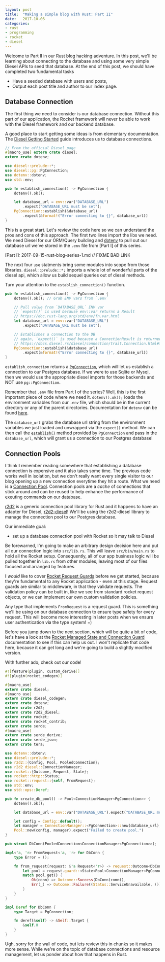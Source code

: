 ```yaml
---
layout: post
title:  "Making a simple blog with Rust: Part II"
date:   2017-10-06
categories:
- rust
- programming
- rocket
- diesel
---
```


Welcome to Part II in our Rust blog hacking adventure.
In this post, we'll be learning about connecting to the database
and using some very simple Diesel APIs to seed that database.
At the end of this post, we should have completed two fundamental tasks
- Have a seeded database with users and posts,
- Output each post title and author to our index page.

## Database Connection

The first thing we need to consider is our database connection.
Without this part of our application,
the Rocket framework will never be able to work with the Diesel framework and our backend database.

A good place to start getting some ideas is from elementary documentation.
The [Diesel Getting Started] guide introduces us to database connections.

```rust
// From the official Diesel page
#[macro_use] extern crate diesel;
extern crate dotenv;

use diesel::prelude::*;
use diesel::pg::PgConnection;
use dotenv::dotenv;
use std::env;

pub fn establish_connection() -> PgConnection {
    dotenv().ok();

    let database_url = env::var("DATABASE_URL")
        .expect("DATABASE_URL must be set");
    PgConnection::establish(&database_url)
        .expect(&format!("Error connecting to {}", database_url))
}
```

This is a great start.
Let's review the code here so we can understand the pros and cons of this approach.
The first two lines import the libs we need.
We need Diesel for our ORM/Query building and [dotenv] to pull out our database url we've stored in the `.env` file
from [Part I] of this series.

[dotenv]: https://github.com/purpliminal/rust-dotenv
[Part I]: 2017-09-15-rust-blog-series-1.md // FIXME BAD LINK

The next four `use` statments bring some modules into scope from those libraries.
`diesel::prelude::*;` imports a whole lot of wonderful parts of the diesel api,
which allow us build sequel queries out of diesel methods.

Turn your attention to the `establish_connection()` function.

```rust
pub fn establish_connection() -> PgConnection {
    dotenv().ok(); // Grab ENV vars from `.env`

    // Pull value from `DATABASE_URL` ENV var
    // `expect()` is used because env::var returns a Result
    // https://doc.rust-lang.org/std/env/fn.var.html
    let database_url = env::var("DATABASE_URL")
        .expect("DATABASE_URL must be set");

    // Establishes a connection to the DB
    // again, `expect()` is used because a ConnectionResult is returned.
    // https://docs.diesel.rs/diesel/connection/trait.Connection.html#tymethod.establish
    PgConnection::establish(&database_url)
        .expect(&format!("Error connecting to {}", database_url))
}
```

`establish_connection` returns a [`PgConnection`], which will let us establish a connection to our Postgres database.
If we were to use Sqlite or Mysql,
then we would use the appropriate diesel imports for those backends and NOT use `pg::PgConnection`.

Remember that `.env` file from Part I of the series?
Well, this is the first important piece of code where we need it.
`dotenv().ok();` loads the environment variables from our `.env` file, which should be in the current directory
or any of the parent directories. Documentation for `dotenv` can be found [here](https://github.com/purpliminal/rust-dotenv).

The `database_url` grabs the database url string from the environment variables we just loaded and unwrapped via the `expect()` method.
We can then call the [`establish()`] method provided by `PgConnection` and pass in the `database_url`, which will grant us a connection to
our Postgres database!

[Diesel Getting Started]: http://diesel.rs/guides/getting-started/
[`PgConnection`]: https://docs.diesel.rs/diesel/pg/struct.PgConnection.html
[`establish()`]: https://docs.diesel.rs/diesel/connection/trait.Connection.html#tymethod.establish


## Connection Pools

I think I remember reading somewhere that establishing a database connection is expensive and it also takes some time.
The previous code works well in isolation,
but we don't really want every single visitor to our blog opening up a new connection everytime they hit a route.
What we need is a [Connection Pool].
Connection pools are a *cache* of connections that stick around
and can be reused to help enhance the performance of exeuting commands on our database.

[Connection Pool]: https://en.wikipedia.org/wiki/Connection_pool

[r2d2] is a generic connection pool library for Rust and it happens to have an adapter for Diesel, [r2d2-diesel]!
We'll be using the r2d2-diesel library to manage the connection pool to our Postgres database.

[r2d2]: https://github.com/sfackler/r2d2
[r2d2-diesel]: https://github.com/diesel-rs/r2d2-diesel

Our immediate goal:
- set up a database connection pool with Rocket so it may talk to Diesel

Be forewarned, I'm going to make an arbitrary design decision here and put all our connection logic into `src/lib.rs`.
This will leave `src/bin/main.rs` to hold all the Rocket setup.
Consequently, all of our app business logic will be pulled together in `lib.rs` from other modules,
leaving most of our files focused and arranged by features.

I *would* like to cover [Rocket Request Guards] before we get started,
because they're fundamental to any Rocket application - even at this stage.
Request guards are similar to middleware, in that they validate requests.
The validation policy can be built in, like we see from standard rocket request objects,
or we can implement our own custom validation policies.

Any type that implements `FromRequest` is a request guard. This is something we'll be using on our database connection
to ensure type safety for every request. This will become more interesting in later posts when we ensure user authentication
via the type system! =)


Before you jump down to the next section, which will be quite a bit of code, let's have a look at the [Rocket
Managed State and Connection Guard] documentation to see if this can help us out. 
I won't replicate that code here, because it can get long and we're going to build a slightly modified version.


[Rocket Request Guards]: https://rocket.rs/guide/requests/#request-guards

With further ado, check out our code!

[Rocket Managed State and Connection Guard]: https://rocket.rs/guide/state/#managed-pool

```rust
#![feature(plugin, custom_derive)]
#![plugin(rocket_codegen)]

#[macro_use]
extern crate diesel;
#[macro_use]
extern crate diesel_codegen;
extern crate dotenv;
extern crate r2d2;
extern crate r2d2_diesel;
extern crate rocket;
extern crate rocket_contrib;
extern crate serde;
#[macro_use]
extern crate serde_derive;
extern crate serde_json;
extern crate tera;

use dotenv::dotenv;
use diesel::prelude::*;
use r2d2::{Config, Pool, PooledConnection};
use r2d2_diesel::ConnectionManager;
use rocket::{Outcome, Request, State};
use rocket::http::Status;
use rocket::request::{self, FromRequest};
use std::env;
use std::ops::Deref;

pub fn create_db_pool() -> Pool<ConnectionManager<PgConnection>> {
    dotenv().ok();

    let database_url = env::var("DATABASE_URL").expect("DATABASE_URL must be set");

    let config = Config::default();
    let manager = ConnectionManager::<PgConnection>::new(database_url);
    Pool::new(config, manager).expect("Failed to create pool.")
}

pub struct DbConn(PooledConnection<ConnectionManager<PgConnection>>);

impl<'a, 'r> FromRequest<'a, 'r> for DbConn {
    type Error = ();

    fn from_request(request: &'a Request<'r>) -> request::Outcome<DbConn, ()> {
        let pool = request.guard::<State<Pool<ConnectionManager<PgConnection>>>>()?;
        match pool.get() {
            Ok(conn) => Outcome::Success(DbConn(conn)),
            Err(_) => Outcome::Failure((Status::ServiceUnavailable, ())),
        }
    }
}

impl Deref for DbConn {
    type Target = PgConnection;

    fn deref(&self) -> &Self::Target {
        &self.0
    }
}
```

Ugh, sorry for the wall of code, but lets review this in chunks so it makes more sense.
While we're on the topic of database connections and resource management, let us ponder about how that happens in Rust.


